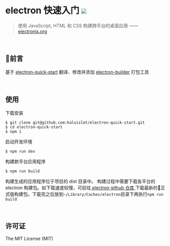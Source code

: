 electron 快速入门 ![](https://img.shields.io/github/license/mashape/apistatus.svg) 
===

> 使用 JavaScript, HTML 和 CSS 构建跨平台的桌面应用
> —— [electronjs.org](https://electronjs.org/)

<br>

## 前言
基于 [electron-quick-start](https://github.com/electron/electron-quick-start) 翻译、修改并添加 [electron-builder](https://www.electron.build/) 打包工具

<br>

## 使用
下载安装
```
$ git clone git@github.com:haloislet/electron-quick-start.git 
$ cd electron-quick-start
$ npm i
```

启动开发环境
```
$ npm run dev 
```

构建款平台应用程序
```
$ npm run build
```
构建生成的应用程序位于项目的 dist 目录中。
构建过程中需要下载各平台的 electron 构建包。如下载速度较慢，可前往[ electron github 仓库 ](https://github.com/electron/electron/releases)下载最新的正式版构建包。下载完之后放到`~/Library/Caches/electron`目录下再执行`npm run build`

<br>

## 许可证

The MIT License (MIT)